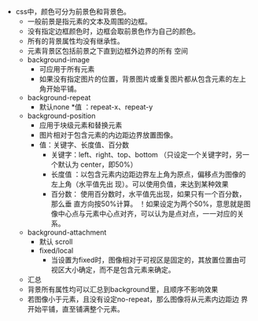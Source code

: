 *   css中，颜色可分为前景色和背景色。
    * 一般前景是指元素的文本及周围的边框。
    * 没有指定边框颜色时，边框会取前景色作为自己的颜色。
    *   所有的背景属性均没有继承性。
    * 元素背景区包括前景之下直到边框外边界的所有    空间
    *   background-image
        * 可应用于所有元素
        * 如果没有指定图片的位置，背景图片或重复图片都从包含元素的左上角开始平铺。
    * background-repeat
        * 默认none
        *值 ：repeat-x、repeat-y
    * background-position
        * 应用于块级元素和替换元素
        * 图片相对于包含元素的内边距边界放置图像。
        * 值：关键字、长度值、百分数
            * 关键字：left、right、top、bottom （只设定一个关键字时，另一个默认为                center，即50%）
            * 长度值 ：以包含元素内边距边界左上角为原点，偏移点为图像的左上角（水平值先出           现）。可以使用负值，来达到某种效果
            * 百分数： 使用百分数时，水平值先出现，如果只有一个百分数，那么垂                       直方向按50%计算。
                      ！如果设定为两个50%，意思就是图像中心点与元素中心点对齐，可以认为是点对点，一一对应的关系。
    * background-attachment
        * 默认 scroll
        * fixed/local
            * 当设置为fixed时，图像相对于可视区是固定的，其放置位置由可视区大小确定，而不是包含元素来确定。
    * 汇总
     * 背景所有属性均可以汇总到background里，且顺序不影响效果
     * 若图像小于元素，且没有设定no-repeat，那么图像将从元素内边距边    界开始平铺，直至铺满整个元素。
